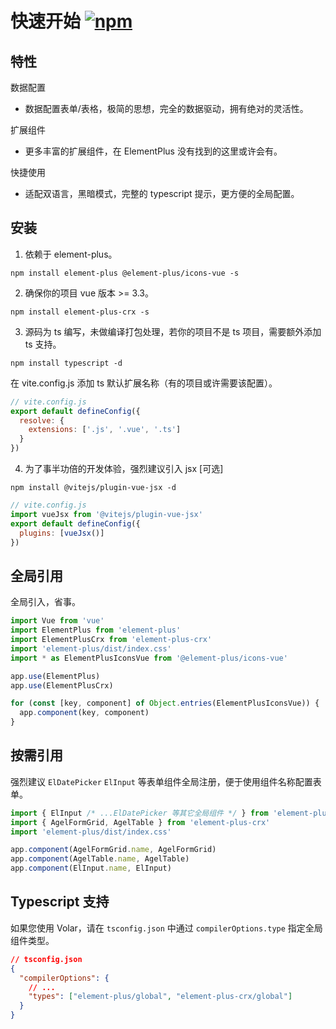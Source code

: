 # 快速开始 [![npm](https://img.shields.io/npm/v/element-plus-crx.svg)](https://www.npmjs.com/package/element-plus-crx)

## 特性

数据配置

- 数据配置表单/表格，极简的思想，完全的数据驱动，拥有绝对的灵活性。

扩展组件

- 更多丰富的扩展组件，在 ElementPlus 没有找到的这里或许会有。

快捷使用

- 适配双语言，黑暗模式，完整的 typescript 提示，更方便的全局配置。

## 安装

1. 依赖于 element-plus。

`npm install element-plus @element-plus/icons-vue -s`

2. 确保你的项目 vue 版本 >= 3.3。

`npm install element-plus-crx -s`

3. 源码为 ts 编写，未做编译打包处理，若你的项目不是 ts 项目，需要额外添加 ts 支持。

`npm install typescript -d`

在 vite.config.js 添加 ts 默认扩展名称（有的项目或许需要该配置）。

```js
// vite.config.js
export default defineConfig({
  resolve: {
    extensions: ['.js', '.vue', '.ts']
  }
})
```

4. 为了事半功倍的开发体验，强烈建议引入 jsx [可选]

`npm install @vitejs/plugin-vue-jsx -d`

```js
// vite.config.js
import vueJsx from '@vitejs/plugin-vue-jsx'
export default defineConfig({
  plugins: [vueJsx()]
})
```

## 全局引用

全局引入，省事。

```js
import Vue from 'vue'
import ElementPlus from 'element-plus'
import ElementPlusCrx from 'element-plus-crx'
import 'element-plus/dist/index.css'
import * as ElementPlusIconsVue from '@element-plus/icons-vue'

app.use(ElementPlus)
app.use(ElementPlusCrx)

for (const [key, component] of Object.entries(ElementPlusIconsVue)) {
  app.component(key, component)
}
```

## 按需引用

强烈建议 `ElDatePicker` `ElInput` 等表单组件全局注册，便于使用组件名称配置表单。

```js
import { ElInput /* ...ElDatePicker 等其它全局组件 */ } from 'element-plus'
import { AgelFormGrid, AgelTable } from 'element-plus-crx'
import 'element-plus/dist/index.css'

app.component(AgelFormGrid.name, AgelFormGrid)
app.component(AgelTable.name, AgelTable)
app.component(ElInput.name, ElInput)
```

## Typescript 支持

如果您使用 Volar，请在 `tsconfig.json` 中通过 `compilerOptions.type` 指定全局组件类型。

```json
// tsconfig.json
{
  "compilerOptions": {
    // ...
    "types": ["element-plus/global", "element-plus-crx/global"]
  }
}
```
